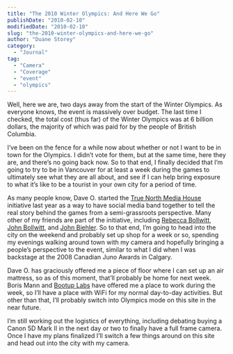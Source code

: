 ```yaml
---
title: "The 2010 Winter Olympics: And Here We Go"
publishDate: "2010-02-10"
modifiedDate: "2010-02-10"
slug: "the-2010-winter-olympics-and-here-we-go"
author: "Duane Storey"
category:
  - "Journal"
tag:
  - "Camera"
  - "Coverage"
  - "event"
  - "olympics"
---
```


Well, here we are, two days away from the start of the Winter Olympics. As everyone knows, the event is massively over budget. The last time I checked, the total cost (thus far) of the Winter Olympics was at 6 billion dollars, the majority of which was paid for by the people of British Columbia.

I’ve been on the fence for a while now about whether or not I want to be in town for the Olympics. I didn’t vote for them, but at the same time, here they are, and there’s no going back now. So to that end, I finally decided that I’m going to try to be in Vancouver for at least a week during the games to ultimately see what they are all about, and see if I can help bring exposure to what it’s like to be a tourist in your own city for a period of time.

As many people know, Dave O. started the [True North Media House](http://truenorthmediahouse.com) initiative last year as a way to have social media band together to tell the real story behind the games from a semi-grassroots perspective. Many other of my friends are part of the initiative, including [Rebecca Bollwitt](http://www.miss604.com), [John Bollwitt](http://www.johnbollwitt), and [John Biehler](http://www.johnbiehler.com). So to that end, I’m going to head into the city on the weekend and probably set up shop for a week or so, spending my evenings walking around town with my camera and hopefully bringing a people’s perspective to the event, similar to what I did when I was backstage at the 2008 Canadian Juno Awards in Calgary.

Dave O. has graciously offered me a piece of floor where I can set up an air mattress, so as of this moment, that’ll probably be home for next week. Boris Mann and [Bootup Labs](http://www.bootuplabs.com) have offered me a place to work during the week, so I’ll have a place with WiFi for my normal day-to-day activities. But other than that, I’ll probably switch into Olympics mode on this site in the near future.

I’m still working out the logistics of everything, including debating buying a Canon 5D Mark II in the next day or two to finally have a full frame camera. Once I have my plans finalized I’ll switch a few things around on this site and head out into the city with my camera.